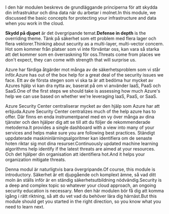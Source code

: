<span data-ttu-id="12987-101">I den här modulen beskrevs de grundläggande principerna för att skydda din infrastruktur och dina data när du arbetar i molnet.</span><span class="sxs-lookup"><span data-stu-id="12987-101">In this module, we discussed the basic concepts for protecting your infrastructure and data when you work in the cloud.</span></span>

<span data-ttu-id="12987-102">**Skydd på djupet** är det övergripande temat.</span><span class="sxs-lookup"><span data-stu-id="12987-102">**Defense in depth** is the overriding theme.</span></span> <span data-ttu-id="12987-103">Tänk på säkerhet som ett problem med flera lager och flera vektorer.</span><span class="sxs-lookup"><span data-stu-id="12987-103">Thinking about security as a multi-layer, multi-vector concern.</span></span> <span data-ttu-id="12987-104">Hot som kommer från platser som vi inte förväntar oss, kan vara så starka att det kommer som en överraskning för oss.</span><span class="sxs-lookup"><span data-stu-id="12987-104">Threats come from places we don't expect, they can come with strength that will surprise us.</span></span>

<span data-ttu-id="12987-105">Azure har färdiga åtgärder mot många av de säkerhetsproblem som vi står inför.</span><span class="sxs-lookup"><span data-stu-id="12987-105">Azure has out of the box help for a great deal of the security issues we face.</span></span> <span data-ttu-id="12987-106">Ett av de första stegen som vi ska ta är att bedöma hur mycket av Azures hjälp vi kan dra nytta av, baserat på om vi använder IaaS, PaaS och SaaS.</span><span class="sxs-lookup"><span data-stu-id="12987-106">One of the first steps we should take is assessing how much Azure's help we can use based on whether we're leveraging IaaS, PaaS, or SaaS.</span></span>

<span data-ttu-id="12987-107">Azure Security Center centraliserar mycket av den hjälp som Azure har att erbjuda.</span><span class="sxs-lookup"><span data-stu-id="12987-107">Azure Security Center centralizes much of the help azure has to offer.</span></span> <span data-ttu-id="12987-108">Där finns en enda instrumentpanel med en vy över många av dina tjänster och den hjälper dig att se till att du följer de rekommenderade metoderna.</span><span class="sxs-lookup"><span data-stu-id="12987-108">It provides a single dashboard with a view into many of your services and helps make sure you are following best practices.</span></span> <span data-ttu-id="12987-109">Ständigt uppdaterade maskininlärningsalgoritmer kan identifiera om de senaste hoten riktar sig mot dina resurser.</span><span class="sxs-lookup"><span data-stu-id="12987-109">Continuously updated machine learning algorithms help identify if the latest threats are aimed at your resources.</span></span> <span data-ttu-id="12987-110">Och det hjälper din organisation att identifiera hot.</span><span class="sxs-lookup"><span data-stu-id="12987-110">And it helps your organization mitigate threats.</span></span>

<span data-ttu-id="12987-111">Denna modul är naturligtvis bara övergripande.</span><span class="sxs-lookup"><span data-stu-id="12987-111">Of course, this module is introductory.</span></span> <span data-ttu-id="12987-112">Säkerhet är ett djupgående och komplext ämne, så vad ditt moln än ställs inför är en ständig säkerhetsutbildning nödvändig.</span><span class="sxs-lookup"><span data-stu-id="12987-112">Security is a deep and complex topic so whatever your cloud approach, an ongoing security education is necessary.</span></span> <span data-ttu-id="12987-113">Men den här modulen bör få dig att komma igång i rätt riktning, så att du vet vad du behöver lära dig härnäst.</span><span class="sxs-lookup"><span data-stu-id="12987-113">But this module should get you started in the right direction, so you know what you need to learn next.</span></span>